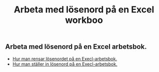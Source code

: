 ﻿---
title: Arbeta med lösenord på en Excel workboo
second_title: Aspose.Cells Cloud Documen
linktitle: Lösenord
type: docs
url: /sv/workbook/password/
keywords: Working with password an Excel workbook
description: Aspose.Cells Cloud REST API stöder att arbeta med lösenord på en Excel arbetsbok. SDK stöder olika utvecklingsspråk. De inkluderar Android, C#, Go, Java, NodeJS, Perl, PHP, Python, Ruby och swift
weight: 100
---
## Arbeta med lösenord på en Excel arbetsbok.

- [Hur man rensar lösenordet på en Execl-arbetsbok.](/cells/sv/workbook/password/clear/)
- [Hur man ställer in lösenord på en Execl-arbetsbok.](/cells/sv//workbook/password/modify/)
